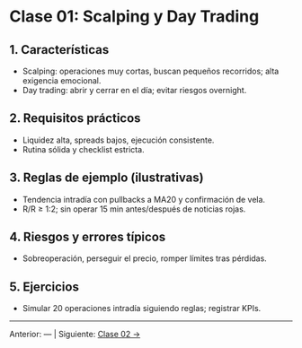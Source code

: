 # Clase 01: Scalping y Day Trading

## 1. Características
- Scalping: operaciones muy cortas, buscan pequeños recorridos; alta exigencia emocional.
- Day trading: abrir y cerrar en el día; evitar riesgos overnight.

## 2. Requisitos prácticos
- Liquidez alta, spreads bajos, ejecución consistente.
- Rutina sólida y checklist estricta.

## 3. Reglas de ejemplo (ilustrativas)
- Tendencia intradía con pullbacks a MA20 y confirmación de vela.
- R/R ≥ 1:2; sin operar 15 min antes/después de noticias rojas.

## 4. Riesgos y errores típicos
- Sobreoperación, perseguir el precio, romper límites tras pérdidas.

## 5. Ejercicios
- Simular 20 operaciones intradía siguiendo reglas; registrar KPIs.

---
Anterior: — | Siguiente: [Clase 02 →](Clase_02_Swing_y_Positional_Trading.md)

